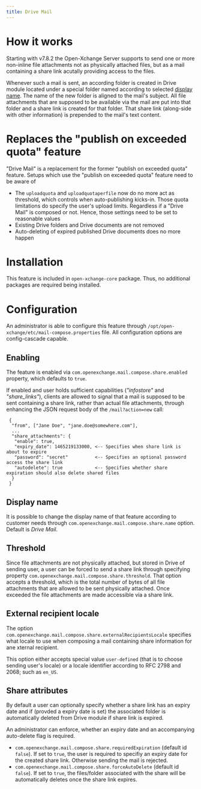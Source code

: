 ```yaml
---
title: Drive Mail
---
```


# How it works
Starting with v7.8.2 the Open-Xchange Server supports to send one or more non-inline file attachments not as physically attached files, but as a mail containing a share link acutally providing access to the files.

Whenever such a mail is sent, an according folder is created in Drive module located under a special folder named according to selected [display name](#display-name). The name of the new folder is aligned to the mail's subject. All file attachments that are supposed to be available via the mail are put into that folder and a share link is created for that folder. That share link (along-side with other information) is prepended to the mail's text content.

# Replaces the "publish on exceeded quota" feature

"Drive Mail" is a replacement for the former "publish on exceeded quota" feature. Setups which use the "publish on exceeded quota" feature need to be aware of

 * The ``uploadquota`` and ``uploadquotaperfile`` now do no more act as threshold, which controls when auto-publishing kicks-in. Those quota limitations do specify the user's upload limits. Regardless if a "Drive Mail" is composed or not. Hence, those settings need to be set to reasonable values
 * Existing Drive folders and Drive documents are not removed
 * Auto-deleting of expired published Drive documents does no more happen

# Installation
This feature is included in ``open-xchange-core`` package. Thus, no additional packages are required being installed.

# Configuration
An administrator is able to configure this feature through `/opt/open-xchange/etc/mail-compose.properties` file. All configuration options are config-cascade capable.

## Enabling
The feature is enabled via ``com.openexchange.mail.compose.share.enabled`` property, which defaults to ``true``.

If enabled and user holds sufficient capabilities (_"infostore"_ and _"share_links"_), clients are allowed to signal that a mail is supposed to be sent containing a share link, rather than actual file attachments, through enhancing the JSON request body of the ``/mail?action=new`` call:

```
 {
  "from", ["Jane Doe", "jane.doe@somewhere.com"],
  ...
  "share_attachments": {
   "enable": true,
   "expiry_date": 1465219133000, <-- Specifies when share link is about to expire
   "password": "secret"          <-- Specifies an optional password access the share link
   "autodelete": true            <-- Specifies whether share expiration should also delete shared files
  }
 }
```

## Display name

It is possible to change the display name of that feature according to customer needs through ``com.openexchange.mail.compose.share.name`` option. Default is _Drive Mail_.

## Threshold

Since file attachments are not physically attached, but stored in Drive of sending user, a user can be forced to send a share link through specifying property ``com.openexchange.mail.compose.share.threshold``. That option accepts a threshold, which is the total number of bytes of all file attachments that are allowed to be sent physically attached. Once exceeded the file attachments are made accessible via a share link.

## External recipient locale
The option ``com.openexchange.mail.compose.share.externalRecipientsLocale`` specifies what locale to use when composing a mail containing share information for ane xternal recipient.

This option either accepts special value ``user-defined`` (that is to choose sending user's locale) or a locale identifier according to RFC 2798 and 2068; such as ``en_US``.

## Share attributes
By default a user can optionally specify whether a share link has an expiry date and if (provded a expiry date is set) the associated folder is automatically deleted from Drive module if share link is expired.

An administrator can enforce, whether an expiry date and an accompanying auto-delete flag is required.

 - ``com.openexchange.mail.compose.share.requiredExpiration`` (default id ``false``). If set to ``true``, the user is required to specifiy an expiry date for the created share link. Otherwise sending the mail is rejected.
 - ``com.openexchange.mail.compose.share.forceAutoDelete`` (default id ``false``). If set to ``true``, the files/folder associated with the share will be automatically deletes once the share link expires.
